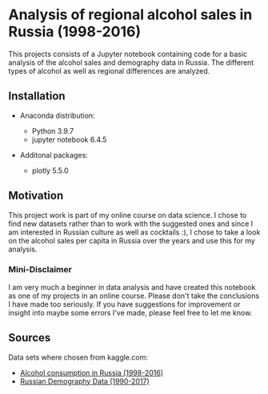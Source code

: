 # Analysis of regional alcohol sales in Russia (1998-2016)
This projects consists of a Jupyter notebook containing code for a basic analysis of the alcohol sales and demography data in Russia. The different types of alcohol as well as regional differences are analyzed.

## Installation
* Anaconda distribution:
    * Python 3.9.7
    * jupyter notebook 6.4.5

* Additonal packages:
    * plotly 5.5.0

## Motivation
This project work is part of my online course on data science. I chose to find new datasets rather than to work with the suggested ones and since I am interested in Russian culture as well as cocktails :), I chose to take a look on the alcohol sales per capita in Russia over the years and use this for my analysis.

### Mini-Disclaimer
I am very much a beginner in data analysis and have created this notebook as one of my projects in an online course. Please don't take the conclusions I have made too seriously. If you have suggestions for improvement or insight into maybe some errors I've made, please feel free to let me know.

## Sources
Data sets where chosen from kaggle.com:

* [Alcohol consumption in Russia (1998-2016)](https://www.kaggle.com/dwdkills/alcohol-consumption-in-russia)
* [Russian Demography Data (1990-2017)](https://www.kaggle.com/dwdkills/russian-demography)
